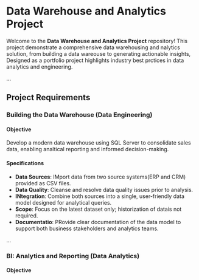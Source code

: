 # Data Warehouse and Analytics Project

Welcome to the **Data Warehouse and Analytics Project** repository! 
This project demonstrate a comprehensive data warehousing and nalytics solution, from building a data wareouse to generating actionable insights, Designed as a portfolio project highlights industry best prctices in data analytics and engineering.


...

## Project Requirements

### Building the Data Warehouse (Data Engineering)

#### Objective
Develop a modern data warehouse using SQL Server to consolidate sales data, enabling analtical reporting and informed decision-making.

#### Specifications
- **Data Sources**: IMport data from two source systems(ERP and CRM) provided as CSV files.
- **Data Quality**: Cleanse and resolve data quality issues prior to analysis.
- **INtegration**: Combine both sources into a single, user-friendly data model designed for analytical queries.
- **Scope**: Focus on the latest dataset only; historization of datais not required.
- **Documentatio**: PRovide clear documentation of the data model to support both business stakeholders and analytics teams.


...

### BI: Analytics and Reporting (Data Analytics)

#### Objective















